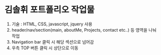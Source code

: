 <h1>김솔휘 포트폴리오 작업물</h1>

<ol>
<li>기술 : HTML, CSS, javascript, jquery 사용</li>
<li>header/nav/section(main, aboutMe, Projects, contact etc..) 등 영역을 나눠 작업</li>
<li>Navigation bar 클릭 시 해당 섹션으로 넘어감</li>
<li>우측 TOP 버튼 클릭 시 상단으로 이동</li>
</ol>
